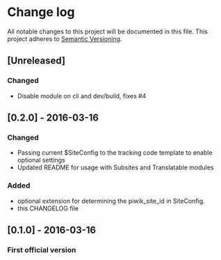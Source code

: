# Change log
All notable changes to this project will be documented in this file.
This project adheres to [Semantic Versioning](http://semver.org/).

## [Unreleased]
### Changed
 - Disable module on cli and dev/build, fixes #4

## [0.2.0] - 2016-03-16
### Changed
 - Passing current $SiteConfig to the tracking code template to enable optional settings
 - Updated README for usage with Subsites and Translatable modules
### Added
 - optional extension for determining the piwik_site_id in SiteConfig.
 - this CHANGELOG file

## [0.1.0] - 2016-03-16
### First official version
